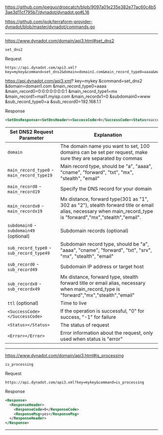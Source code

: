
https://github.com/joeguo/dropcatch/blob/9097a01e235e382e77ac60c4b53ae3d11cf795b7/dynadot/dynadot.go#L16

https://github.com/jsok/terraform-provider-dynadot/blob/master/dynadot/commands.go

---

https://www.dynadot.com/domain/api3.html#set_dns2

`set_dns2`

Request
```
https://api.dynadot.com/api3.xml?key=mykey&command=set_dns2&domain=domain1.com&main_record_type0=aaaa&main_record0=0:0:0:0:0:0:0:1&main_record_type1=mx&main_record1=mail1.myisp.com&main_recordx1=0&subdomain0=www&sub_record_type0=a&sub_record0=192.168.1.1
```

https://api.dynadot.com/api3.xml?
key=mykey
&command=set_dns2
&domain=domain1.com
&main_record_type0=aaaa
&main_record0=0:0:0:0:0:0:0:1
&main_record_type1=mx
&main_record1=mail1.myisp.com
&main_recordx1=0
&subdomain0=www
&sub_record_type0=a
&sub_record0=192.168.1.1

Response
```xml
<SetDnsResponse><SetDnsHeader><SuccessCode>0</SuccessCode><Status>success</Status></SetDnsHeader></SetDnsResponse>
```

| Set DNS2 Request Parameter                 | Explanation                                                                                                                                                   |
|--------------------------------------------|---------------------------------------------------------------------------------------------------------------------------------------------------------------|
| `domain`                                   | The domain name you want to set, 100 domains can be set per request, make sure they are separated by commas                                                   |
| `main_record_type0` - `main_record_type19` | Main record type, should be "a", "aaaa", "cname", "forward", "txt", "mx", "stealth", "email"                                                                  |
| `main_record0` - `main_record19`           | Specify the DNS record for your domain                                                                                                                        |
| `main_recordx0` - `main_recordx19`         | Mx distance, forward type(301 as "1", 302 as "2"), stealth forward title or email alias, necessary when main_record_type is "forward","mx","stealth","email". |
| `subdomain0` - `subdomain49` (optional)    | Subdomain records (optional)                                                                                                                                  |
| `sub_record_type0` - `sub_record_type49`   | Subdomain record type, should be "a", "aaaa", "cname", "forward", "txt", "srv", "mx", "stealth", "email"                                                      |
| `sub_record0` - `sub_record49`             | Subdomain IP address or target host                                                                                                                           |
| `sub_recordx0` - `sub_recordx49`           | Mx distance, forward type, stealth forward title or email alias, necessary when main_record_type is "forward","mx","stealth","email"                          |
| `ttl` (optional)                           | Time to live                                                                                                                                                  |
| `<SuccessCode></SuccessCode>`              | If the operation is successful, "0" for success, "-1" for failure                                                                                             |
| `<Status></Status>`                        | The status of request                                                                                                                                         |
| `<Error></Error>`                          | Error information about the request, only used when status is "error"                                                                                         |

---

https://www.dynadot.com/domain/api3.html#is_processing

`is_processing`

Request
```
https://api.dynadot.com/api3.xml?key=mykey&command=is_processing
```

Response
```xml
<Response>
  <ResponseHeader>
    <ResponseCode>0</ResponseCode>
    <ResponseMsg>yes</ResponseMsg>
  </ResponseHeader>
</Response>
```

---
